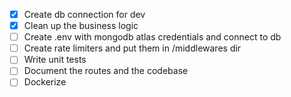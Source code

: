 - [x] Create db connection for dev
- [x] Clean up the business logic
- [ ] Create .env with mongodb atlas credentials and connect to db
- [ ] Create rate limiters and put them in /middlewares dir 
- [ ] Write unit tests
- [ ] Document the routes and the codebase
- [ ] Dockerize